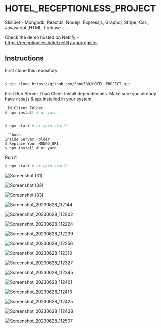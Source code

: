 # HOTEL_RECEPTIONLESS_PROJECT
 SkillSet - Mongodb, ReactJs, Nodejs, Expressjs, Graphql, Stripe, Css, Javascript ,HTML, firebase .......
 
 Check the demo hosted on Netlify - https://receptionlesshotel.netlify.app/register

## Instructions

First clone this repository.

```bash

$ git clone https://github.com/Sonu589/HOTEL_PROJECT.git

```


First Run Server Than Client
Install dependencies. Make sure you already have [`nodejs`](https://nodejs.org/en/) & [`npm`](https://www.npmjs.com/) installed in your system.
```bash
 IN Client Folder
$ npm install # or yarn
```

```bash

$ npm start # or yarn start!
```

``` In Server Folder Add Package Files Copy From Outside Then Type This Command
```bash
Inside Server Folder
$ Replace Your MONGO_URI
$ npm install # or yarn

```
Run it

```bash
$ npm start # or yarn start!

```

![Screenshot (31)](https://github.com/Sonu589/HOTEL_PROJECT/assets/78155991/b13237c4-76ec-4d1e-858e-60417bf42f55)

![Screenshot (32)](https://github.com/Sonu589/HOTEL_PROJECT/assets/78155991/292a21c6-883a-4f10-9437-2f7fa754d591)

![Screenshot (33)](https://github.com/Sonu589/HOTEL_PROJECT/assets/78155991/e2abe239-9044-48c8-8da6-8dc71095ac51)

![Screenshot_20230628_112144](https://github.com/Sonu589/HOTEL_PROJECT/assets/78155991/cde12569-90dc-42d1-8732-02f2fbf5251c)

![Screenshot_20230628_112202](https://github.com/Sonu589/HOTEL_PROJECT/assets/78155991/23ad0b58-eb8f-43c3-9daa-c2e43f93ed57)

![Screenshot_20230628_112224](https://github.com/Sonu589/HOTEL_PROJECT/assets/78155991/b038b141-7645-478c-bd36-f1e6a594da6a)

![Screenshot_20230628_112239](https://github.com/Sonu589/HOTEL_PROJECT/assets/78155991/1059c083-d2c2-4398-93fb-ab7ed436142a)

![Screenshot_20230628_112256](https://github.com/Sonu589/HOTEL_PROJECT/assets/78155991/279d5a34-84b6-4a21-9478-06ffc3d1cf6d)

![Screenshot_20230628_112310](https://github.com/Sonu589/HOTEL_PROJECT/assets/78155991/462f5ada-fc68-4259-83b7-24d932930781)

![Screenshot_20230628_112327](https://github.com/Sonu589/HOTEL_PROJECT/assets/78155991/6ce1376c-c004-44db-bf24-420f6dd15809)

![Screenshot_20230628_112345](https://github.com/Sonu589/HOTEL_PROJECT/assets/78155991/a8462a59-c7e6-4005-a298-7949f0000e61)

![Screenshot_20230628_112401](https://github.com/Sonu589/HOTEL_PROJECT/assets/78155991/48640746-8eca-464c-92d9-4ea1496eec3b)

![Screenshot_20230628_112413](https://github.com/Sonu589/HOTEL_PROJECT/assets/78155991/b0f89e1b-f06b-4f1f-bf59-bbe80811ed40)

![Screenshot_20230628_112425](https://github.com/Sonu589/HOTEL_PROJECT/assets/78155991/d58315c2-35a6-402e-a04d-dbaaa4b5d373)

![Screenshot_20230628_112438](https://github.com/Sonu589/HOTEL_PROJECT/assets/78155991/69cf8c09-da6f-460b-86db-1d1fd6e156c8)

![Screenshot_20230628_112507](https://github.com/Sonu589/HOTEL_PROJECT/assets/78155991/81f05afa-50c9-4502-ac26-d01440302dbe)
